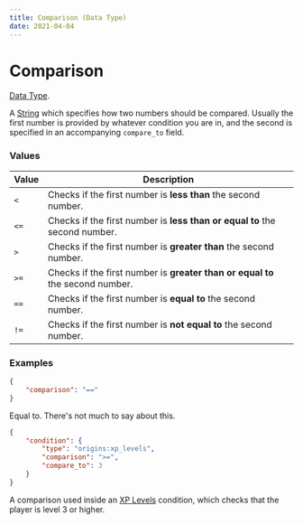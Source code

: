 ```yaml
---
title: Comparison (Data Type)
date: 2021-04-04
---
```

# Comparison

[Data Type](../data_types.md).

A [String](string.md) which specifies how two numbers should be compared. Usually the first number is provided by whatever condition you are in, and the second is specified in an accompanying `compare_to` field.

### Values

Value  | Description
-------|------
`<` | Checks if the first number is **less than** the second number.
`<=` | Checks if the first number is **less than or equal to** the second number.
`>` | Checks if the first number is **greater than** the second number.
`>=` | Checks if the first number is **greater than or equal to** the second number.
`==` | Checks if the first number is **equal to** the second number.
`!=` | Checks if the first number is **not equal to** the second number.

### Examples

```json
{
	"comparison": "=="
}
```

Equal to. There's not much to say about this.
<br>

```json
{
	"condition": {
		"type": "origins:xp_levels",
		"comparison": ">=",
		"compare_to": 3
	}
}
```

A comparison used inside an [XP Levels](../entity_conditions/xp_levels.md) condition, which checks that the player is level 3 or higher.